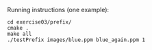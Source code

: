 Running instructions (one example):
```
cd exercise03/prefix/
cmake .
make all
./testPrefix images/blue.ppm blue_again.ppm 1
```
